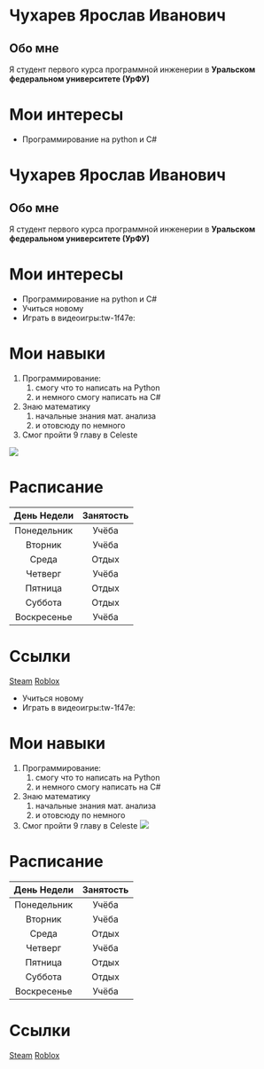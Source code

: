 
# Чухарев Ярослав Иванович
## Обо мне
Я студент первого курса программной инженерии в **Уральском федеральном университете (УрФУ)**
# Мои интересы
- Программирование на python и C#
# Чухарев Ярослав Иванович
## Обо мне
Я студент первого курса программной инженерии в **Уральском федеральном университете (УрФУ)**
# Мои интересы
- Программирование на python и C#
- Учиться новому
- Играть в видеоигры:tw-1f47e:

# Мои навыки
1.  Программирование:
	 1) смогу что то написать на Python
	 2) и немного смогу написать на C#
2.	Знаю математику
	1) начальные знания мат. анализа
	2) и отовсюду по немного
3.	Смог пройти 9 главу в Celeste

![](https://tenor.com/ru/view/madeline-celeste-squish-gif-3906261830738312265.gif)
# Расписание
| День Недели  | Занятость  |
| :------------: | :------------: |
| Понедельник | Учёба |
| Вторник | Учёба |
| Среда | Отдых |
| Четверг | Учёба |
| Пятница | Отдых |
| Суббота | Отдых |
| Воскресенье | Учёба |
# Ссылки
[Steam](https://steamcommunity.com/id/hypersecret/)
[Roblox](https://www.roblox.com/users/599363242/profile)


- Учиться новому
- Играть в видеоигры:tw-1f47e:

# Мои навыки
1.  Программирование:
	 1) смогу что то написать на Python
	 2) и немного смогу написать на C#
2.	Знаю математику
	1) начальные знания мат. анализа
	2) и отовсюду по немного
3.	Смог пройти 9 главу в Celeste
![](https://tenor.com/ru/view/madeline-celeste-squish-gif-3906261830738312265.gif)
# Расписание
| День Недели  | Занятость  |
| :------------: | :------------: |
| Понедельник | Учёба |
| Вторник | Учёба |
| Среда | Отдых |
| Четверг | Учёба |
| Пятница | Отдых |
| Суббота | Отдых |
| Воскресенье | Учёба |
# Ссылки
[Steam](https://steamcommunity.com/id/hypersecret/)
[Roblox](https://www.roblox.com/users/599363242/profile)

